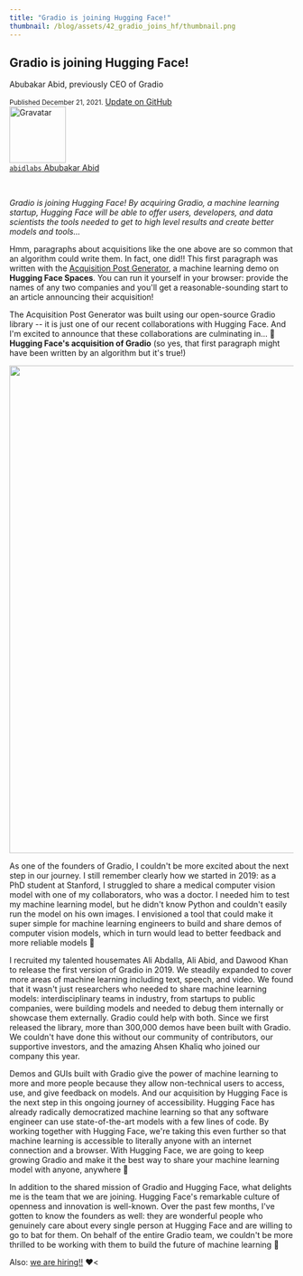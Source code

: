 ```yaml
---
title: "Gradio is joining Hugging Face!"
thumbnail: /blog/assets/42_gradio_joins_hf/thumbnail.png
---
```


<h2>Gradio is joining Hugging Face!</h2>
<p>Abubakar Abid, previously CEO of Gradio</p>

<div class="blog-metadata">
    <small>Published December 21, 2021.</small>
    <a target="_blank" class="btn no-underline text-sm mb-5 font-sans" href="https://github.com/huggingface/blog/blob/master/gradio-joins-hf.md">
        Update on GitHub
    </a>
</div>

<div class="author-card">
    <a href="/abidlabs">
        <img class="avatar avatar-user" src="https://avatars.githubusercontent.com/u/1778297?v=4" width="100" title="Gravatar">
        <div class="bfc">
            <code>abidlabs</code>
            <span class="fullname">Abubakar Abid</span>
        </div>
    </a>
</div>

<p>&nbsp;</p>

_Gradio is joining Hugging Face! By acquiring Gradio, a machine learning startup, Hugging Face will be able to offer users, developers, and data scientists the tools needed to get to high level results and create better models and tools..._

Hmm, paragraphs about acquisitions like the one above are so common that an algorithm could write them. In
fact, one did!! This first paragraph was written with the <a href="https://huggingface.co/spaces/abidlabs/The-Acquisition-Post-Generator">Acquisition Post Generator</a>, a machine learning demo on **Hugging Face Spaces**. You can run it yourself in your browser: provide the names of any two companies and you'll get a reasonable-sounding start to an article announcing their acquisition!

The Acquisition Post Generator was built using our open-source Gradio library -- it is just one of our recent collaborations with Hugging Face. And I'm excited to announce that these collaborations are culminating in... 🥁 **Hugging Face's acquisition of Gradio** (so yes, that first paragraph might have been written by
  an algorithm but it's true!)
  
  <img class="max-w-full mx-auto my-6" style="width: 54rem" src="/blog/assets/42_gradio_joins_hf/screenshot.png">

As one of the founders of Gradio, I couldn't be more excited about the next step in our journey. I still remember clearly how we started in 2019: as a PhD student at Stanford, I struggled to share a medical computer vision model with one of my collaborators, who was a doctor. I needed him to test my machine learning model, but he didn't know Python and couldn't easily run the model on his own images. I envisioned a tool that could make it super simple for machine learning engineers to build and share demos of computer vision models, which in turn would lead to better feedback and more reliable models 🔁

I recruited my talented housemates Ali Abdalla, Ali Abid, and Dawood Khan to release the first version of Gradio in 2019. We steadily expanded to cover more areas of machine learning including text, speech, and video. We found that it wasn't just researchers who needed to share machine learning models: interdisciplinary teams in industry, from startups to public companies, were building models and needed to debug them internally or showcase them externally. Gradio could help with both. Since we first released the library, more than 300,000 demos have been built with Gradio. We couldn't have done this without our community of contributors, our supportive investors, and the amazing Ahsen Khaliq who joined our company this year.

Demos and GUIs built with Gradio give the power of machine learning to more and more people because they allow non-technical users to access, use, and give feedback on models. And our acquisition by Hugging Face is the next step in this ongoing journey of accessibility. Hugging Face has already radically democratized machine learning so that any software engineer can use state-of-the-art models with a few lines of code. By working together with Hugging Face, we're taking this even further so that machine learning is accessible to literally anyone with an internet connection and a browser. With Hugging Face, we are going to keep growing Gradio and make it the best way to share your machine learning model with anyone, anywhere 🚀

In addition to the shared mission of Gradio and Hugging Face, what delights me is the team that we are joining. Hugging Face's remarkable culture of openness and innovation is well-known. Over the past few months, I've gotten to know the founders as well: they are wonderful people who genuinely care about every single person at Hugging Face and are willing to go to bat for them. On behalf of the entire Gradio team, we couldn't be more thrilled to be working with them to build the future of machine learning 🤗

Also: <a class="link" href="https://apply.workable.com/huggingface/">we are hiring!!</a> ❤️<
